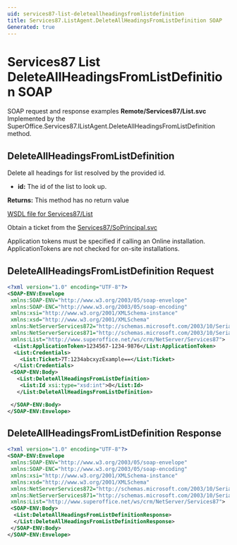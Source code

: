 ```yaml
---
uid: services87-list-deleteallheadingsfromlistdefinition
title: Services87.ListAgent.DeleteAllHeadingsFromListDefinition SOAP
Generated: true
---
```


# Services87 List DeleteAllHeadingsFromListDefinition SOAP

SOAP request and response examples **Remote/Services87/List.svc**
Implemented by the <see cref="M:SuperOffice.Services87.IListAgent.DeleteAllHeadingsFromListDefinition">SuperOffice.Services87.IListAgent.DeleteAllHeadingsFromListDefinition</see> method.

## DeleteAllHeadingsFromListDefinition

Delete all headings for list resolved by the provided id.

* **id:** The id of the list to look up.

**Returns:** This method has no return value


[WSDL file for Services87/List](../Services87-List.md)

Obtain a ticket from the [Services87/SoPrincipal.svc](../SoPrincipal/SoPrincipal.md)

Application tokens must be specified if calling an Online installation. ApplicationTokens are not checked for on-site installations.

## DeleteAllHeadingsFromListDefinition Request

```xml
<?xml version="1.0" encoding="UTF-8"?>
<SOAP-ENV:Envelope
 xmlns:SOAP-ENV="http://www.w3.org/2003/05/soap-envelope"
 xmlns:SOAP-ENC="http://www.w3.org/2003/05/soap-encoding"
 xmlns:xsi="http://www.w3.org/2001/XMLSchema-instance"
 xmlns:xsd="http://www.w3.org/2001/XMLSchema"
 xmlns:NetServerServices872="http://schemas.microsoft.com/2003/10/Serialization/Arrays"
 xmlns:NetServerServices871="http://schemas.microsoft.com/2003/10/Serialization/"
 xmlns:List="http://www.superoffice.net/ws/crm/NetServer/Services87">
  <List:ApplicationToken>1234567-1234-9876</List:ApplicationToken>
  <List:Credentials>
    <List:Ticket>7T:1234abcxyzExample==</List:Ticket>
  </List:Credentials>
 <SOAP-ENV:Body>
   <List:DeleteAllHeadingsFromListDefinition>
    <List:Id xsi:type="xsd:int">0</List:Id>
   </List:DeleteAllHeadingsFromListDefinition>

 </SOAP-ENV:Body>
</SOAP-ENV:Envelope>

```


## DeleteAllHeadingsFromListDefinition Response

```xml
<?xml version="1.0" encoding="UTF-8"?>
<SOAP-ENV:Envelope
 xmlns:SOAP-ENV="http://www.w3.org/2003/05/soap-envelope"
 xmlns:SOAP-ENC="http://www.w3.org/2003/05/soap-encoding"
 xmlns:xsi="http://www.w3.org/2001/XMLSchema-instance"
 xmlns:xsd="http://www.w3.org/2001/XMLSchema"
 xmlns:NetServerServices872="http://schemas.microsoft.com/2003/10/Serialization/Arrays"
 xmlns:NetServerServices871="http://schemas.microsoft.com/2003/10/Serialization/"
 xmlns:List="http://www.superoffice.net/ws/crm/NetServer/Services87">
 <SOAP-ENV:Body>
  <List:DeleteAllHeadingsFromListDefinitionResponse>
  </List:DeleteAllHeadingsFromListDefinitionResponse>
 </SOAP-ENV:Body>
</SOAP-ENV:Envelope>

```

